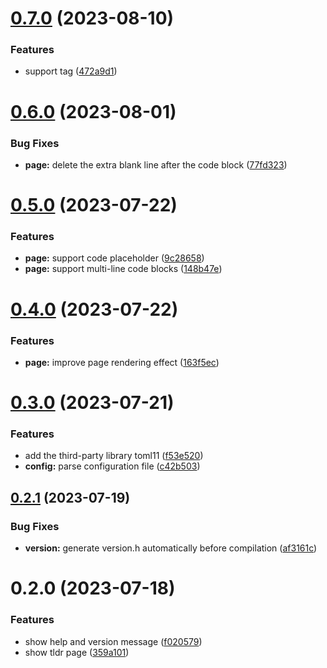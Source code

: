 # [0.7.0](https://github.com/jiayuancs/tldr-client/compare/v0.6.0...v0.7.0) (2023-08-10)


### Features

* support <break> tag ([472a9d1](https://github.com/jiayuancs/tldr-client/commit/472a9d15dc9c9d17fa6b9061e01e24be08c8afbb))



# [0.6.0](https://github.com/jiayuancs/tldr-client/compare/v0.5.0...v0.6.0) (2023-08-01)


### Bug Fixes

* **page:** delete the extra blank line after the code block ([77fd323](https://github.com/jiayuancs/tldr-client/commit/77fd323b8f160d53e256a2c86a5c31b80b0f4f81))



# [0.5.0](https://github.com/jiayuancs/tldr-client/compare/v0.4.0...v0.5.0) (2023-07-22)


### Features

* **page:** support code placeholder ([9c28658](https://github.com/jiayuancs/tldr-client/commit/9c28658823e3ecf819acd6b1750b0e55d304fe63))
* **page:** support multi-line code blocks ([148b47e](https://github.com/jiayuancs/tldr-client/commit/148b47e16713e6c8593e975c6369f482261335ed))



# [0.4.0](https://github.com/jiayuancs/tldr-client/compare/v0.3.0...v0.4.0) (2023-07-22)


### Features

* **page:** improve page rendering effect ([163f5ec](https://github.com/jiayuancs/tldr-client/commit/163f5ecefaf1dc0c1e049af20e30c8c40947dbbf))



# [0.3.0](https://github.com/jiayuancs/tldr-client/compare/v0.2.1...v0.3.0) (2023-07-21)


### Features

* add the third-party library toml11 ([f53e520](https://github.com/jiayuancs/tldr-client/commit/f53e52002c36f6ae0f2aa793795f31e333e51dd3))
* **config:** parse configuration file ([c42b503](https://github.com/jiayuancs/tldr-client/commit/c42b503d3e45929aa74153b79d5cdb451ac5b629))



## [0.2.1](https://github.com/jiayuancs/tldr-client/compare/v0.2.0...v0.2.1) (2023-07-19)


### Bug Fixes

* **version:** generate version.h automatically before compilation ([af3161c](https://github.com/jiayuancs/tldr-client/commit/af3161c9f4d52fe335cba02e355d317fad9a5795))



# 0.2.0 (2023-07-18)


### Features

* show help and version message ([f020579](https://github.com/jiayuancs/tldr-client/commit/f020579f922aca8177328c0b7c2564561fa299a4))
* show tldr page ([359a101](https://github.com/jiayuancs/tldr-client/commit/359a1011d4e0e1c5e07c4099a13203926b9a040d))



